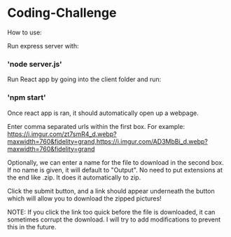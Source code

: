 # Coding-Challenge

How to use:

Run express server with:
### 'node server.js'

Run React app by going into the client folder and run:
### 'npm start'

Once react app is ran, it should automatically open up a webpage.

Enter comma separated urls within the first box. For example: https://i.imgur.com/zt7smR4_d.webp?maxwidth=760&fidelity=grand,https://i.imgur.com/AD3MbBi_d.webp?maxwidth=760&fidelity=grand

Optionally, we can enter a name for the file to download in the second box. If no name is given, it will default to "Output". No need to put extensions at the end like .zip. It does it automatically to zip.

Click the submit button, and a link should appear underneath the button which will allow you to download the zipped pictures!

NOTE: If you click the link too quick before the file is downloaded, it can sometimes corrupt the download. I will try to add modifications to prevent this in the future.